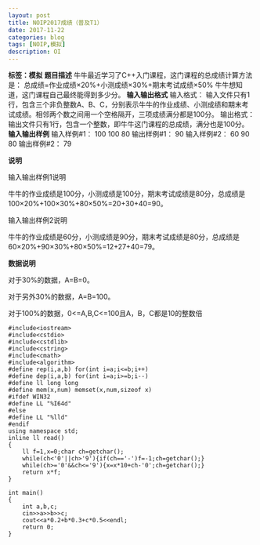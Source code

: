 ```yaml
---
layout: post
title: NOIP2017成绩（普及T1）
date: 2017-11-22
categories: blog
tags: [NOIP,模拟]
description: OI
---
```


**标签：模拟**
**题目描述**
牛牛最近学习了C++入门课程，这门课程的总成绩计算方法是：
总成绩=作业成绩×20%+小测成绩×30%+期末考试成绩×50%
牛牛想知道，这门课程自己最终能得到多少分。
**输入输出格式**
输入格式：
输入文件只有1行，包含三个非负整数A、B、C，分别表示牛牛的作业成绩、小测成绩和期末考试成绩。相邻两个数之间用一个空格隔开，三项成绩满分都是100分。
输出格式：
输出文件只有1行，包含一个整数，即牛牛这门课程的总成绩，满分也是100分。
**输入输出样例**
输入样例#1：
100 100 80 
输出样例#1：
90
输入样例#2：
60 90 80 
输出样例#2：
79

**说明**

输入输出样例1说明

牛牛的作业成绩是100分，小测成绩是100分，期末考试成绩是80分，总成绩是100×20%+100×30%+80×50%=20+30+40=90。

输入输出样例2说明

牛牛的作业成绩是60分，小测成绩是90分，期末考试成绩是80分，总成绩是60×20%+90×30%+80×50%=12+27+40=79。

**数据说明**

对于30%的数据，A=B=0。

对于另外30%的数据，A=B=100。

对于100%的数据，0<=A,B,C<=100且A，B，C都是10的整数倍

```
#include<iostream>
#include<cstdio>
#include<cstdlib>
#include<cstring>
#include<cmath>
#include<algorithm>
#define rep(i,a,b) for(int i=a;i<=b;i++)
#define dep(i,a,b) for(int i=a;i>=b;i--)
#define ll long long
#define mem(x,num) memset(x,num,sizeof x)
#ifdef WIN32
#define LL "%I64d"
#else 
#define LL "%lld"
#endif
using namespace std;
inline ll read()
{
	ll f=1,x=0;char ch=getchar();
	while(ch<'0'||ch>'9'){if(ch=='-')f=-1;ch=getchar();}
	while(ch>='0'&&ch<='9'){x=x*10+ch-'0';ch=getchar();}
	return x*f;
}

int main()
{
	int a,b,c;
	cin>>a>>b>>c;
	cout<<a*0.2+b*0.3+c*0.5<<endl;
	return 0;
}
```





















